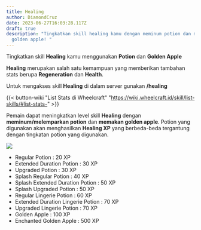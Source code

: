 ```yaml
---
title: Healing
author: DiamondCruz
date: 2023-06-27T16:03:28.117Z
draft: true
description: "Tingkatkan skill healing kamu dengan meminum potion dan memakan
  golden apple! "
---
```

Tingkatkan skill **Healing** kamu menggunakan **Potion** dan **Golden Apple**

**Healing** merupakan salah satu kemampuan yang memberikan tambahan stats berupa **Regeneration** dan **Health**. 

Untuk mengakses skill **Healing** di dalam server gunakan **/healing**

{{< button-wiki "List Stats di Wheelcraft" "https://wiki.wheelcraft.id/skill/list-skills/#list-stats-" >}} 

Pemain dapat meningkatkan level skill **Healing** dengan **meminum/melemparkan potion** dan **memakan golden apple**. Potion yang digunakan akan menghasilkan **Healing XP** yang berbeda-beda tergantung dengan tingkatan potion yang digunakan.

![](/img/uploads/xphealing.png)

* Regular Potion : 20 XP[](https://wiki.wheelcraft.id/skill/list-skills/)
* Extended Duration Potion : 30 XP
* Upgraded Potion : 30 XP
* Splash Regular Potion : 40 XP
* Splash Extended Duration Potion : 50 XP
* Splash Upgraded Potion : 50 XP
* Regular Lingerie Potion : 60 XP
* Extended Duration Lingerie Potion : 70 XP
* Upgraded Lingerie Potion : 70 XP
* Golden Apple : 100 XP
* Enchanted Golden Apple : 500 XP